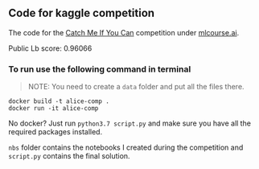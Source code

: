 ## Code for kaggle competition
The code for the [Catch Me If You Can](https://www.kaggle.com/c/catch-me-if-you-can-intruder-detection-through-webpage-session-tracking2) competition under [mlcourse.ai](https://mlcourse.ai).

Public Lb score: 0.96066

### To run use the following command in terminal
> NOTE: You need to create a `data` folder and put all the files there.
```
docker build -t alice-comp .
docker run -it alice-comp
```
No docker? Just run `python3.7 script.py` and make sure you have all the required packages installed.

`nbs` folder contains the notebooks I created during the competition and `script.py` contains the final solution.
